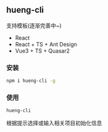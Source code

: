 ## hueng-cli

支持模板(逐渐完善中~)
- React 
- React + TS + Ant Design
- Vue3 + TS + Quasar2

### 安装

```bash
npm i hueng-cli -g
```

### 使用
```bash
hueng-cli
```

根据提示选择或输入相关项目初始化信息
